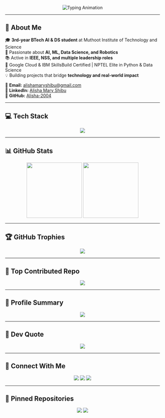 <!-- Banner -->
<p align="center">
  <img src="https://readme-typing-svg.herokuapp.com?font=Fira+Code&weight=500&size=28&duration=4000&pause=1000&color=2F81F7&center=true&vCenter=true&width=900&lines=Hi%2C+I'm+Alisha+Mary+Shibu;AI+%26+Data+Science+Engineer;Leader+%7C+Innovator+%7C+Tech+Enthusiast;Passionate+about+AI%2C+ML%2C+and+Robotics" alt="Typing Animation" />
</p>

---

## 🚀 About Me
🎓 **3rd-year BTech AI & DS student** at Muthoot Institute of Technology and Science  
🤖 Passionate about **AI, ML, Data Science, and Robotics**  
📚 Active in **IEEE, NSS, and multiple leadership roles**  
🌟 Google Cloud & IBM SkillsBuild Certified | NPTEL Elite in Python & Data Science  
💡 Building projects that bridge **technology and real-world impact**  

📧 **Email:** alishamaryshibu@gmail.com  
🔗 **LinkedIn:** [Alisha Mary Shibu](https://www.linkedin.com/in/alisha-mary-shibu-730040257/)  
🔗 **GitHub:** [Alisha-2004](https://github.com/Alisha-2004)

---

## 💻 Tech Stack
<p align="center">
  <img src="https://skillicons.dev/icons?i=python,flask,html,css,js,git,github,java,c,cpp,mysql,linux,figma" />
</p>

---

## 📊 GitHub Stats
<p align="center">
  <img src="https://github-readme-stats.vercel.app/api?username=Alisha-2004&show_icons=true&theme=tokyonight" height="180em"/>
  <img src="https://github-readme-streak-stats.herokuapp.com/?user=Alisha-2004&theme=tokyonight" height="180em"/>
</p>

---

## 🏆 GitHub Trophies
<p align="center">
  <img src="https://github-profile-trophy.vercel.app/?username=Alisha-2004&theme=tokyonight&no-frame=true&no-bg=true&margin-w=5" />
</p>

---

## 📌 Top Contributed Repo
<p align="center">
  <img src="https://github-contributor-stats.vercel.app/api?username=Alisha-2004&limit=5&theme=tokyonight&combine_all_yearly_contributions=true" />
</p>

---

## 📜 Profile Summary
<p align="center">
  <img src="https://github-profile-summary-cards.vercel.app/api/cards/profile-details?username=Alisha-2004&theme=tokyonight" />
</p>

---

## 💬 Dev Quote
<p align="center">
  <img src="https://quotes-github-readme.vercel.app/api?type=horizontal&theme=tokyonight" />
</p>

---

## 🤝 Connect With Me
<p align="center">
  <a href="mailto:alishamaryshibu@gmail.com"><img src="https://img.shields.io/badge/Email-D14836?style=for-the-badge&logo=gmail&logoColor=white"></a>
  <a href="https://www.linkedin.com/in/alisha-mary-shibu-730040257/"><img src="https://img.shields.io/badge/LinkedIn-0A66C2?style=for-the-badge&logo=linkedin&logoColor=white"></a>
  <a href="https://github.com/Alisha-2004"><img src="https://img.shields.io/badge/GitHub-000?style=for-the-badge&logo=github&logoColor=white"></a>
</p>

---

## 📌 Pinned Repositories
<p align="center">
  <a href="https://github.com/Alisha-2004"><img src="https://github-readme-stats.vercel.app/api/pin/?username=Alisha-2004&repo=MITS-Store-Management&theme=tokyonight"></a>
  <a href="https://github.com/Alisha-2004"><img src="https://github-readme-stats.vercel.app/api/pin/?username=Alisha-2004&repo=University-Chatbot&theme=tokyonight"></a>
</p>

